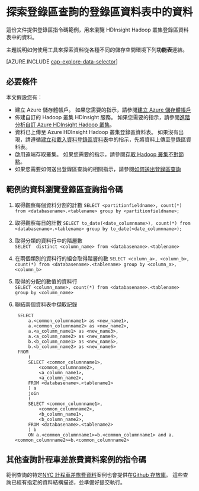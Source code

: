 <properties
    pageTitle="探索登錄區查詢的登錄區資料表中的資料 |Microsoft Azure"
    description="探索使用登錄區查詢的登錄區資料表中的資料。"
    services="machine-learning"
    documentationCenter=""
    authors="bradsev"
    manager="jhubbard"
    editor="cgronlun"  />

<tags
    ms.service="machine-learning"
    ms.workload="data-services"
    ms.tgt_pltfrm="na"
    ms.devlang="na"
    ms.topic="article"
    ms.date="09/13/2016"
    ms.author="bradsev" />

# <a name="explore-data-in-hive-tables-with-hive-queries"></a>探索登錄區查詢的登錄區資料表中的資料

這份文件提供登錄區指令碼範例，用來瀏覽 HDInsight Hadoop 叢集登錄區資料表中的資料。

主題說明如何使用工具來探索資料從各種不同的儲存空間環境下列**功能表**連結。

[AZURE.INCLUDE [cap-explore-data-selector](../../includes/cap-explore-data-selector.md)]

## <a name="prerequisites"></a>必要條件
本文假設您有︰

* 建立 Azure 儲存體帳戶。 如果您需要的指示，請參閱[建立 Azure 儲存體帳戶](../storage/storage-create-storage-account.md#create-a-storage-account)
* 佈建自訂的 Hadoop 叢集 HDInsight 服務。 如果您需要的指示，請參閱[進階分析自訂 Azure HDInsight Hadoop 叢集](machine-learning-data-science-customize-hadoop-cluster.md)。
* 資料已上傳至 Azure HDInsight Hadoop 叢集登錄區資料表。 如果沒有出現，請遵循[建立和載入資料登錄區資料表](machine-learning-data-science-move-hive-tables.md)中的指示，先將資料上傳至登錄區資料表。
* 啟用遠端存取叢集。 如果您需要的指示，請參閱[存取 Hadoop 叢集不對節點](machine-learning-data-science-customize-hadoop-cluster.md#headnode)。
* 如果您需要如何送出登錄區查詢的相關指示，請參閱[如何送出登錄區查詢](machine-learning-data-science-move-hive-tables.md#submit)

## <a name="example-hive-query-scripts-for-data-exploration"></a>範例的資料瀏覽登錄區查詢指令碼

1. 取得觀察每個資料分割的計數 `SELECT <partitionfieldname>, count(*) from <databasename>.<tablename> group by <partitionfieldname>;`

2. 取得觀察每日的計數 `SELECT to_date(<date_columnname>), count(*) from <databasename>.<tablename> group by to_date(<date_columnname>);`

3. 取得分類的資料行中的階層數  
    `SELECT  distinct <column_name> from <databasename>.<tablename>`

4. 在兩個類別的資料行的組合取得階層的數 `SELECT <column_a>, <column_b>, count(*) from <databasename>.<tablename> group by <column_a>, <column_b>`

5. 取得的分配的數值的資料行  
    `SELECT <column_name>, count(*) from <databasename>.<tablename> group by <column_name>`

6. 聯結兩個資料表中擷取記錄

        SELECT
            a.<common_columnname1> as <new_name1>,
            a.<common_columnname2> as <new_name2>,
            a.<a_column_name1> as <new_name3>,
            a.<a_column_name2> as <new_name4>,
            b.<b_column_name1> as <new_name5>,
            b.<b_column_name2> as <new_name6>
        FROM
            (
            SELECT <common_columnname1>,
                <common_columnname2>,
                <a_column_name1>,
                <a_column_name2>,
            FROM <databasename>.<tablename1>
            ) a
            join
            (
            SELECT <common_columnname1>,
                <common_columnname2>,
                <b_column_name1>,
                <b_column_name2>,
            FROM <databasename>.<tablename2>
            ) b
            ON a.<common_columnname1>=b.<common_columnname1> and a.<common_columnname2>=b.<common_columnname2>

## <a name="additional-query-scripts-for-taxi-trip-data-scenarios"></a>其他查詢計程車差旅費資料案例的指令碼

範例查詢的特定[NYC 計程車差旅費資料](http://chriswhong.com/open-data/foil_nyc_taxi/)案例也會提供在[Github 存放庫](https://github.com/Azure/Azure-MachineLearning-DataScience/tree/master/Misc/DataScienceProcess/DataScienceScripts)。 這些查詢已經有指定的資料結構描述，並準備好提交執行。
